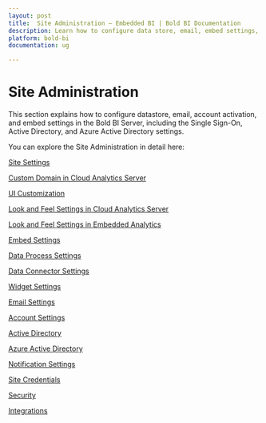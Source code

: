 ```yaml
---
layout: post
title:  Site Administration – Embedded BI | Bold BI Documentation
description: Learn how to configure data store, email, embed settings, SSO and custom identity provider for users and groups in Bold BI deployed in your server.
platform: bold-bi
documentation: ug

---
```


# Site Administration

This section explains how to configure datastore, email, account activation, and embed settings in the Bold BI Server, including the Single Sign-On, Active Directory, and Azure Active Directory settings.

You can explore the Site Administration in detail here:

[Site Settings](/site-administration/site-settings/)

[Custom Domain in Cloud Analytics Server](/site-administration/custom-domain-in-cloud-bi/)

[UI Customization](/site-administration/user-interface-customization/)

[Look and Feel Settings in Cloud Analytics Server](/site-administration/look-and-feel-settings-in-cloud-bi/)

[Look and Feel Settings in Embedded Analytics](/site-administration/look-and-feel-settings-in-embedded-analytics/)

[Embed Settings](/site-administration/embed-settings/)

[Data Process Settings](/site-administration/data-process-settings/)

[Data Connector Settings](/site-administration/data-connector-settings/)

[Widget Settings](/site-administration/widget-settings/)

[Email Settings](/site-administration/email-settings/)

[Account Settings](/site-administration/account-settings/)

[Active Directory](/site-administration/user-directory-settings/active-directory/)

[Azure Active Directory](/site-administration/user-directory-settings/azure-active-directory/)

[Notification Settings](/site-administration/notification-settings/)

[Site Credentials](/site-administration/site-credentials/)

[Security](/security-configuration/cors-settings/)

[Integrations](/site-administration/integrations/)